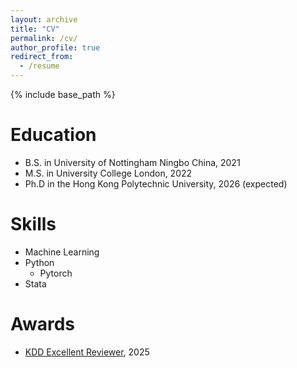 ```yaml
---
layout: archive
title: "CV"
permalink: /cv/
author_profile: true
redirect_from:
  - /resume
---
```


{% include base_path %}

Education
======
* B.S. in University of Nottingham Ningbo China, 2021
* M.S. in University College London, 2022
* Ph.D in the Hong Kong Polytechnic University, 2026 (expected)
  
Skills
======
* Machine Learning
* Python
  * Pytorch
* Stata

Awards
======
* [KDD Excellent Reviewer](https://kdd2025.kdd.org/research-track-program-committee/), 2025


<!--
Publications
======
  <ul>{% for post in site.publications %}
    {% include archive-single-cv.html %}
  {% endfor %}</ul>
-->
